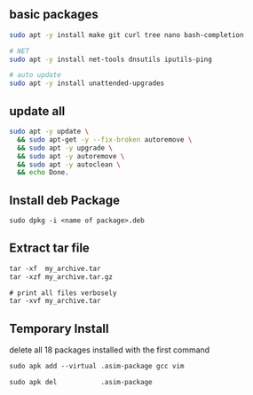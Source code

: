 ## basic packages
```bash
sudo apt -y install make git curl tree nano bash-completion

# NET
sudo apt -y install net-tools dnsutils iputils-ping

# auto update
sudo apt -y install unattended-upgrades
```


## update all
```bash
sudo apt -y update \
  && sudo apt-get -y --fix-broken autoremove \
  && sudo apt -y upgrade \
  && sudo apt -y autoremove \
  && sudo apt -y autoclean \
  && echo Done.
```


## Install deb Package
```txt
sudo dpkg -i <name of package>.deb
```


## Extract tar file
```txt
tar -xf  my_archive.tar
tar -xzf my_archive.tar.gz

# print all files verbosely
tar -xvf my_archive.tar 
```


## Temporary Install
delete all 18 packages installed with the first command
```txt
sudo apk add --virtual .asim-package gcc vim

sudo apk del           .asim-package
```
